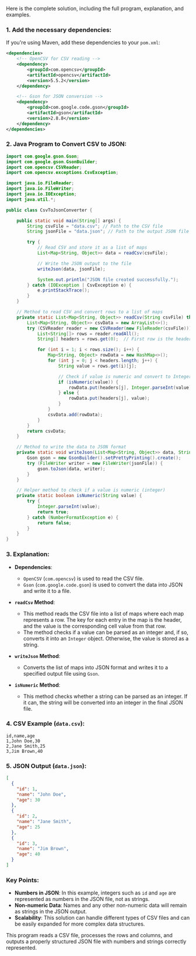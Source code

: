 Here is the complete solution, including the full program, explanation, and examples.

### 1. Add the necessary dependencies:

If you're using Maven, add these dependencies to your `pom.xml`:

```xml
<dependencies>
    <!-- OpenCSV for CSV reading -->
    <dependency>
        <groupId>com.opencsv</groupId>
        <artifactId>opencsv</artifactId>
        <version>5.5.2</version>
    </dependency>

    <!-- Gson for JSON conversion -->
    <dependency>
        <groupId>com.google.code.gson</groupId>
        <artifactId>gson</artifactId>
        <version>2.8.8</version>
    </dependency>
</dependencies>
```

### 2. Java Program to Convert CSV to JSON:

```java
import com.google.gson.Gson;
import com.google.gson.GsonBuilder;
import com.opencsv.CSVReader;
import com.opencsv.exceptions.CsvException;

import java.io.FileReader;
import java.io.FileWriter;
import java.io.IOException;
import java.util.*;

public class CsvToJsonConverter {

    public static void main(String[] args) {
        String csvFile = "data.csv"; // Path to the CSV file
        String jsonFile = "data.json"; // Path to the output JSON file

        try {
            // Read CSV and store it as a list of maps
            List<Map<String, Object>> data = readCsv(csvFile);

            // Write the JSON output to the file
            writeJson(data, jsonFile);

            System.out.println("JSON file created successfully.");
        } catch (IOException | CsvException e) {
            e.printStackTrace();
        }
    }

    // Method to read CSV and convert rows to a list of maps
    private static List<Map<String, Object>> readCsv(String csvFile) throws IOException, CsvException {
        List<Map<String, Object>> csvData = new ArrayList<>();
        try (CSVReader reader = new CSVReader(new FileReader(csvFile))) {
            List<String[]> rows = reader.readAll();
            String[] headers = rows.get(0);  // First row is the header

            for (int i = 1; i < rows.size(); i++) {
                Map<String, Object> rowData = new HashMap<>();
                for (int j = 0; j < headers.length; j++) {
                    String value = rows.get(i)[j];

                    // Check if value is numeric and convert to Integer if applicable
                    if (isNumeric(value)) {
                        rowData.put(headers[j], Integer.parseInt(value));
                    } else {
                        rowData.put(headers[j], value);
                    }
                }
                csvData.add(rowData);
            }
        }
        return csvData;
    }

    // Method to write the data to JSON format
    private static void writeJson(List<Map<String, Object>> data, String jsonFile) throws IOException {
        Gson gson = new GsonBuilder().setPrettyPrinting().create();
        try (FileWriter writer = new FileWriter(jsonFile)) {
            gson.toJson(data, writer);
        }
    }

    // Helper method to check if a value is numeric (integer)
    private static boolean isNumeric(String value) {
        try {
            Integer.parseInt(value);
            return true;
        } catch (NumberFormatException e) {
            return false;
        }
    }
}
```

### 3. Explanation:

- **Dependencies**:
   - `OpenCSV` (`com.opencsv`) is used to read the CSV file.
   - `Gson` (`com.google.code.gson`) is used to convert the data into JSON and write it to a file.

- **`readCsv` Method**:
   - This method reads the CSV file into a list of maps where each map represents a row. The key for each entry in the map is the header, and the value is the corresponding cell value from that row.
   - The method checks if a value can be parsed as an integer and, if so, converts it into an `Integer` object. Otherwise, the value is stored as a string.

- **`writeJson` Method**:
   - Converts the list of maps into JSON format and writes it to a specified output file using `Gson`.

- **`isNumeric` Method**:
   - This method checks whether a string can be parsed as an integer. If it can, the string will be converted into an integer in the final JSON file.

### 4. CSV Example (`data.csv`):

```csv
id,name,age
1,John Doe,30
2,Jane Smith,25
3,Jim Brown,40
```

### 5. JSON Output (`data.json`):

```json
[
  {
    "id": 1,
    "name": "John Doe",
    "age": 30
  },
  {
    "id": 2,
    "name": "Jane Smith",
    "age": 25
  },
  {
    "id": 3,
    "name": "Jim Brown",
    "age": 40
  }
]
```

### Key Points:

- **Numbers in JSON**: In this example, integers such as `id` and `age` are represented as numbers in the JSON file, not as strings.
- **Non-numeric Data**: Names and any other non-numeric data will remain as strings in the JSON output.
- **Scalability**: This solution can handle different types of CSV files and can be easily expanded for more complex data structures.

This program reads a CSV file, processes the rows and columns, and outputs a properly structured JSON file with numbers and strings correctly represented.
